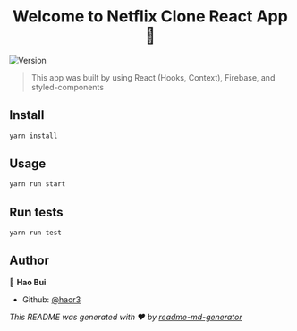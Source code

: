 <h1 align="center">Welcome to Netflix Clone React App 👋</h1>
<p>
  <img alt="Version" src="https://img.shields.io/badge/version-0.1.0-blue.svg?cacheSeconds=2592000" />
</p>

> This app was built by using React (Hooks, Context), Firebase, and styled-components

## Install

```sh
yarn install
```

## Usage

```sh
yarn run start
```

## Run tests

```sh
yarn run test
```

## Author

👤 **Hao Bui**

- Github: [@haor3](https://github.com/haor3)

_This README was generated with ❤️ by [readme-md-generator](https://github.com/kefranabg/readme-md-generator)_
